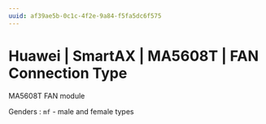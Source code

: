 ```yaml
---
uuid: af39ae5b-0c1c-4f2e-9a84-f5fa5dc6f575
---
```

# Huawei | SmartAX | MA5608T | FAN Connection Type

MA5608T FAN module

Genders
: `mf` - male and female types
